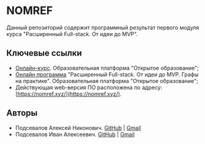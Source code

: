 # NOMREF

Данный репозиторий содержит программный результат первого модуля курса "Расширенный Full-stack. От идеи до MVP".

## Ключевые ссылки

- [Онлайн-курс](https://openedu.ru/course/spbu/FULL_STACK_1/). Образовательная платформа "Открытое образование";
- [Онлайн программа](https://openedu.ru/program/spbu/FULL_STACK/?session=self_paced_2021) "Расширенный Full-stack. От идеи до MVP. Графы на практике". Образовательная платформа "Открытое образование";
- Действующая web-версия ПО расположена по адресу: [https://nomref.xyz/](https://nomref.xyz/).

## Авторы

- Подсевалов Алексей Никонович. [GitHub](https://github.com/podsevalovAlex) | [Gmail](podsevalov.alexei@gmail.com)
- Подсевалов Иван Алексеевич. [GitHub](https://github.com/IvPod) | [Gmail](podsevalov.ivan98@gmail.com)
